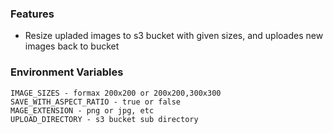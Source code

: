 ### Features

- Resize upladed images to s3 bucket with given sizes, and uploades new images back to bucket

### Environment Variables

	IMAGE_SIZES - formax 200x200 or 200x200,300x300
	SAVE_WITH_ASPECT_RATIO - true or false
	MAGE_EXTENSION - png or jpg, etc
	UPLOAD_DIRECTORY - s3 bucket sub directory



